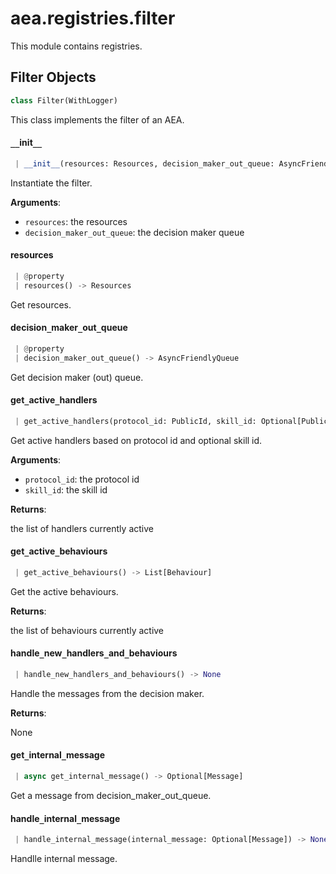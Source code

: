 <a name="aea.registries.filter"></a>
# aea.registries.filter

This module contains registries.

<a name="aea.registries.filter.Filter"></a>
## Filter Objects

```python
class Filter(WithLogger)
```

This class implements the filter of an AEA.

<a name="aea.registries.filter.Filter.__init__"></a>
#### `__`init`__`

```python
 | __init__(resources: Resources, decision_maker_out_queue: AsyncFriendlyQueue) -> None
```

Instantiate the filter.

**Arguments**:

- `resources`: the resources
- `decision_maker_out_queue`: the decision maker queue

<a name="aea.registries.filter.Filter.resources"></a>
#### resources

```python
 | @property
 | resources() -> Resources
```

Get resources.

<a name="aea.registries.filter.Filter.decision_maker_out_queue"></a>
#### decision`_`maker`_`out`_`queue

```python
 | @property
 | decision_maker_out_queue() -> AsyncFriendlyQueue
```

Get decision maker (out) queue.

<a name="aea.registries.filter.Filter.get_active_handlers"></a>
#### get`_`active`_`handlers

```python
 | get_active_handlers(protocol_id: PublicId, skill_id: Optional[PublicId] = None) -> List[Handler]
```

Get active handlers based on protocol id and optional skill id.

**Arguments**:

- `protocol_id`: the protocol id
- `skill_id`: the skill id

**Returns**:

the list of handlers currently active

<a name="aea.registries.filter.Filter.get_active_behaviours"></a>
#### get`_`active`_`behaviours

```python
 | get_active_behaviours() -> List[Behaviour]
```

Get the active behaviours.

**Returns**:

the list of behaviours currently active

<a name="aea.registries.filter.Filter.handle_new_handlers_and_behaviours"></a>
#### handle`_`new`_`handlers`_`and`_`behaviours

```python
 | handle_new_handlers_and_behaviours() -> None
```

Handle the messages from the decision maker.

**Returns**:

None

<a name="aea.registries.filter.Filter.get_internal_message"></a>
#### get`_`internal`_`message

```python
 | async get_internal_message() -> Optional[Message]
```

Get a message from decision_maker_out_queue.

<a name="aea.registries.filter.Filter.handle_internal_message"></a>
#### handle`_`internal`_`message

```python
 | handle_internal_message(internal_message: Optional[Message]) -> None
```

Handlle internal message.

